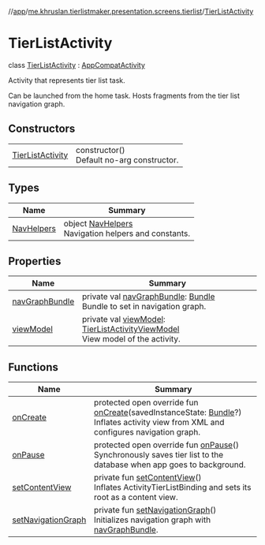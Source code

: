 //[app](../../../index.md)/[me.khruslan.tierlistmaker.presentation.screens.tierlist](../index.md)/[TierListActivity](index.md)

# TierListActivity

class [TierListActivity](index.md) : [AppCompatActivity](https://developer.android.com/reference/kotlin/androidx/appcompat/app/AppCompatActivity.html)

Activity that represents tier list task.

Can be launched from the home task. Hosts fragments from the tier list navigation graph.

## Constructors

| | |
|---|---|
| [TierListActivity](-tier-list-activity.md) | constructor()<br>Default no-arg constructor. |

## Types

| Name | Summary |
|---|---|
| [NavHelpers](-nav-helpers/index.md) | object [NavHelpers](-nav-helpers/index.md)<br>Navigation helpers and constants. |

## Properties

| Name | Summary |
|---|---|
| [navGraphBundle](nav-graph-bundle.md) | private val [navGraphBundle](nav-graph-bundle.md): [Bundle](https://developer.android.com/reference/kotlin/android/os/Bundle.html)<br>Bundle to set in navigation graph. |
| [viewModel](view-model.md) | private val [viewModel](view-model.md): [TierListActivityViewModel](../../me.khruslan.tierlistmaker.presentation.viewmodels/-tier-list-activity-view-model/index.md)<br>View model of the activity. |

## Functions

| Name | Summary |
|---|---|
| [onCreate](on-create.md) | protected open override fun [onCreate](on-create.md)(savedInstanceState: [Bundle](https://developer.android.com/reference/kotlin/android/os/Bundle.html)?)<br>Inflates activity view from XML and configures navigation graph. |
| [onPause](on-pause.md) | protected open override fun [onPause](on-pause.md)()<br>Synchronously saves tier list to the database when app goes to background. |
| [setContentView](set-content-view.md) | private fun [setContentView](set-content-view.md)()<br>Inflates ActivityTierListBinding and sets its root as a content view. |
| [setNavigationGraph](set-navigation-graph.md) | private fun [setNavigationGraph](set-navigation-graph.md)()<br>Initializes navigation graph with [navGraphBundle](nav-graph-bundle.md). |
